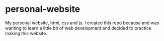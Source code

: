 # personal-website
My personal website, html, css and js.
I created this repo becausa and was wanting to learn a little bit of web development and decided to practice making this website.
